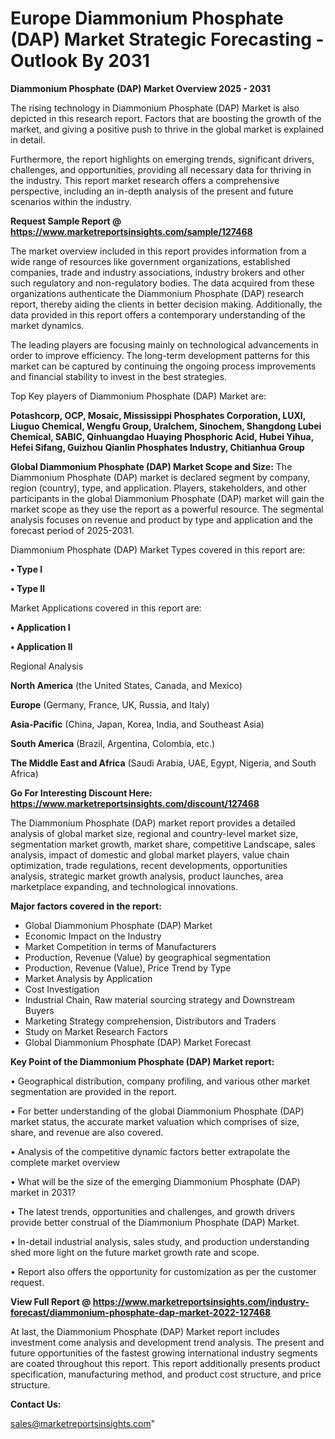  # Europe Diammonium Phosphate (DAP) Market Strategic Forecasting - Outlook By 2031

<Strong> Diammonium Phosphate (DAP) Market Overview 2025 - 2031</strong>

The rising technology in Diammonium Phosphate (DAP) Market is also depicted in this research report. Factors that are boosting the growth of the market, and giving a positive push to thrive in the global market is explained in detail.

Furthermore, the report highlights on emerging trends, significant drivers, challenges, and opportunities, providing all necessary data for thriving in the industry. This report market research offers a comprehensive perspective, including an in-depth analysis of the present and future scenarios within the industry.

<strong>Request Sample Report @ <a href=https://www.marketreportsinsights.com/sample/127468>https://www.marketreportsinsights.com/sample/127468</a></strong>

The market overview included in this report provides information from a wide range of resources like government organizations, established companies, trade and industry associations, industry brokers and other such regulatory and non-regulatory bodies. The data acquired from these organizations authenticate the Diammonium Phosphate (DAP) research report, thereby aiding the clients in better decision making. Additionally, the data provided in this report offers a contemporary understanding of the market dynamics.

The leading players are focusing mainly on technological advancements in order to improve efficiency. The long-term development patterns for this market can be captured by continuing the ongoing process improvements and financial stability to invest in the best strategies.

Top Key players of Diammonium Phosphate (DAP) Market are:

<strong>Potashcorp, OCP, Mosaic, Mississippi Phosphates Corporation, LUXI, Liuguo Chemical, Wengfu Group, Uralchem, Sinochem, Shangdong Lubei Chemical, SABIC, Qinhuangdao Huaying Phosphoric Acid, Hubei Yihua, Hefei Sifang, Guizhou Qianlin Phosphates Industry, Chitianhua Group</strong>

<strong><b>Global Diammonium Phosphate (DAP) Market Scope and Size:</b></strong>
The Diammonium Phosphate (DAP) market is declared segment by company, region (country), type, and application. Players, stakeholders, and other participants in the global Diammonium Phosphate (DAP) market will gain the market scope as they use the report as a powerful resource. The segmental analysis focuses on revenue and product by type and application and the forecast period of 2025-2031.

Diammonium Phosphate (DAP) Market Types covered in this report are:

<strong>• Type I

• Type II</strong>

Market Applications covered in this report are:

<strong>• Application I

• Application II</strong> 

Regional Analysis

<strong>North America</strong> (the United States, Canada, and Mexico)

<strong>Europe</strong> (Germany, France, UK, Russia, and Italy)

<strong>Asia-Pacific</strong> (China, Japan, Korea, India, and Southeast Asia)

<strong>South America</strong> (Brazil, Argentina, Colombia, etc.)

<strong>The Middle East and Africa</strong> (Saudi Arabia, UAE, Egypt, Nigeria, and South Africa)

<strong>Go For Interesting Discount Here: <a href=https://www.marketreportsinsights.com/discount/127468>https://www.marketreportsinsights.com/discount/127468</a></strong>

The Diammonium Phosphate (DAP) market report provides a detailed analysis of global market size, regional and country-level market size, segmentation market growth, market share, competitive Landscape, sales analysis, impact of domestic and global market players, value chain optimization, trade regulations, recent developments, opportunities analysis, strategic market growth analysis, product launches, area marketplace expanding, and technological innovations.

<strong><b>Major factors covered in the report:</b></strong>
<ul>
  <li>Global Diammonium Phosphate (DAP) Market </li>
  <li>Economic Impact on the Industry</li>
  <li>Market Competition in terms of Manufacturers</li>
  <li>Production, Revenue (Value) by geographical segmentation</li>
  <li>Production, Revenue (Value), Price Trend by Type</li>
  <li>Market Analysis by Application</li>
  <li>Cost Investigation</li>
  <li>Industrial Chain, Raw material sourcing strategy and Downstream Buyers</li>
  <li>Marketing Strategy comprehension, Distributors and Traders</li>
  <li>Study on Market Research Factors</li>
  <li>Global Diammonium Phosphate (DAP) Market Forecast</li>
</ul>

<strong><b>Key Point of the Diammonium Phosphate (DAP) Market report:</b></strong>

• Geographical distribution, company profiling, and various other market segmentation are provided in the report.

• For better understanding of the global Diammonium Phosphate (DAP) market status, the accurate market valuation which comprises of size, share, and revenue are also covered.

• Analysis of the competitive dynamic factors better extrapolate the complete market overview

• What will be the size of the emerging Diammonium Phosphate (DAP) market in 2031?

• The latest trends, opportunities and challenges, and growth drivers provide better construal of the Diammonium Phosphate (DAP) Market.

• In-detail industrial analysis, sales study, and production understanding shed more light on the future market growth rate and scope.

• Report also offers the opportunity for customization as per the customer request.

<strong><b>View Full Report @ <a href=https://www.marketreportsinsights.com/industry-forecast/diammonium-phosphate-dap-market-2022-127468>https://www.marketreportsinsights.com/industry-forecast/diammonium-phosphate-dap-market-2022-127468</a></b></strong>


At last, the Diammonium Phosphate (DAP) Market report includes investment come analysis and development trend analysis. The present and future opportunities of the fastest growing international industry segments are coated throughout this report. This report additionally presents product specification, manufacturing method, and product cost structure, and price structure.

<strong>Contact Us:</strong>

sales@marketreportsinsights.com"
